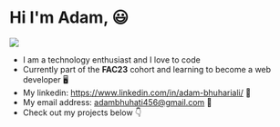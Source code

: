 # **Hi I'm Adam**, 😃
![](https://cdn.dribbble.com/users/1059583/screenshots/4171367/media/34e69eb61a7bd8dea1c957a8b82605a7.gif)
* I am a technology enthusiast and I love to code
* Currently part of the **FAC23** cohort and learning to become a web developer 🖥️
* My linkedin: https://www.linkedin.com/in/adam-bhuhariali/ 👔
* My email address: adambhuhati456@gmail.com 📧
* Check out my projects below 👇
